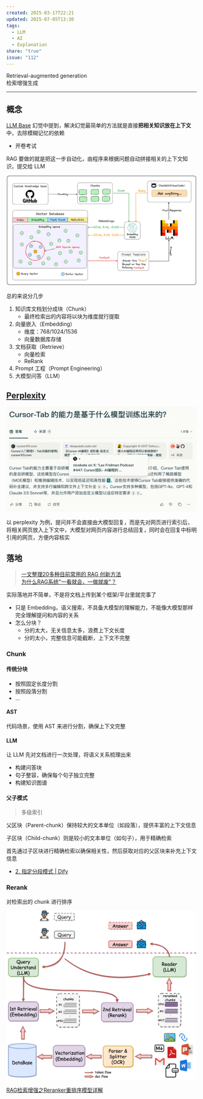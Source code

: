 ```yaml
---
created: 2025-03-17T22:21
updated: 2025-07-05T13:30
tags:
  - LLM
  - AI
  - Explanation
share: "true"
issue: "112"
---
```

  
Retrieval-augmented generation    
检索增强生成  
  
---  
  
## 概念  
  
[LLM Base](../111/LLM%20Base.md) 幻觉中提到，解决幻觉最简单的方法就是直接**把相关知识放在上下文**中，去除模糊记忆的依赖  
- 开卷考试  
  
RAG 要做的就是把这一步自动化，由程序来根据问题自动拼接相关的上下文知识，提交给 LLM  
  
![Pasted image 20250319112547](https://raw.githubusercontent.com/lei4519/picture-bed/main/imagesPasted%20image%2020250319112547.png)  
  
总的来说分几步  
  
1. 知识库文档划分成块（Chunk）  
	- 最终检索出的内容将以块为维度就行提取  
2. 向量嵌入（Embedding）  
	- 维度：768/1024/1536  
	- 向量数据库存储  
3. 文档获取（Retrieve）  
	- 向量检索  
	- ReRank  
4. Prompt 工程（Prompt Engineering）  
5. 大模型问答（LLM）  
  
## [Perplexity](https://www.perplexity.ai/)  
  
![Pasted image 20250319153915](https://raw.githubusercontent.com/lei4519/picture-bed/main/imagesPasted%20image%2020250319153915.png)  
  
以 perplexity 为例，提问并不会直接由大模型回复，而是先对网页进行索引后，将相关网页放入上下文中，大模型对网页内容进行总结回复，同时会在回复中标明引用的网页，方便内容核实  
  
## 落地  
  
> [一文整理20多种目前常用的 RAG 创新方法](https://mp.weixin.qq.com/s/-_1vkfXXQAb_zbShDhinIQ)    
> [为什么RAG系统"一看就会，一做就废"？](https://mp.weixin.qq.com/s/OEAAzbuCvG3gf_mq_mrlfg)  
  
实际落地并不简单，不是将文档上传到某个框架/平台里就完事了  
- 只是 Embedding，语义搜索，不具备大模型的理解能力，不能像大模型那样完全理解提问和内容的关系  
- 怎么分块？  
	- 分的太大，无关信息太多，浪费上下文长度  
	- 分的太小，完整信息可能截断，上下文不完整  
  
### Chunk  
  
#### 传统分块  
  
- 按照固定长度分割  
- 按照段落分割  
- ...  
  
#### AST  
  
代码场景，使用 AST 来进行分割，确保上下文完整  
  
#### LLM  
  
让 LLM 先对文档进行一次处理，将语义关系梳理出来  
- 构建问答块  
- 句子整容，确保每个句子独立完整  
- 构建知识图谱  
  
#### 父子模式  
  
> 多级索引  
  
父区块（Parent-chunk）保持较大的文本单位（如段落），提供丰富的上下文信息  
  
子区块（Child-chunk）则是较小的文本单位（如句子），用于精确检索  
  
首先通过子区块进行精确检索以确保相关性，然后获取对应的父区块来补充上下文信息  
  
- [2. 指定分段模式 \| Dify](https://docs.dify.ai/zh-hans/guides/knowledge-base/create-knowledge-and-upload-documents/chunking-and-cleaning-text)  
  
### Rerank  
  
对检索出的 chunk 进行排序  
  
![Pasted image 20250319161115](https://raw.githubusercontent.com/lei4519/picture-bed/main/imagesPasted%20image%2020250319161115.png)  
  
[RAG检索增强之Reranker重排序模型详解](https://mp.weixin.qq.com/s/wMeWQZMnjBTcoDa_Da3OzA)  
